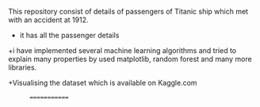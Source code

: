 This repository consist of details of passengers of Titanic ship which met with an accident at 1912.

+ it has all the passenger details

+i have implemented several machine learning algorithms and tried to explain many properties by used matplotlib, random forest  and many more libraries.

+Visualising the dataset which is available on Kaggle.com

          ===========
